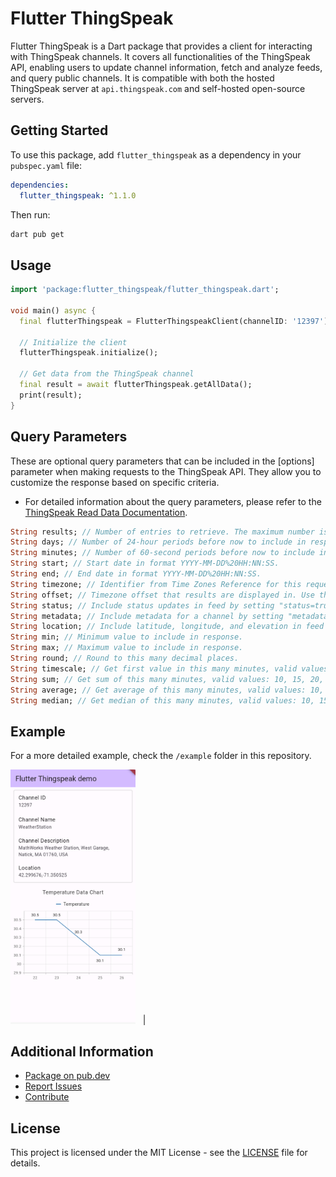 # Flutter ThingSpeak

Flutter ThingSpeak is a Dart package that provides a client for interacting with ThingSpeak channels. 
It covers all functionalities of the ThingSpeak API, enabling users to update channel information,
 fetch and analyze feeds, and query public channels. It is compatible with both the hosted 
 ThingSpeak server at `api.thingspeak.com` and self-hosted open-source servers.

## Getting Started

To use this package, add `flutter_thingspeak` as a dependency in your `pubspec.yaml` file:

```yaml
dependencies:
  flutter_thingspeak: ^1.1.0
```

Then run:

```bash
dart pub get
```

## Usage

```dart
import 'package:flutter_thingspeak/flutter_thingspeak.dart';

void main() async {
  final flutterThingspeak = FlutterThingspeakClient(channelID: '12397');

  // Initialize the client
  flutterThingspeak.initialize();

  // Get data from the ThingSpeak channel
  final result = await flutterThingspeak.getAllData();
  print(result);
}
```

## Query Parameters

These are optional query parameters that can be included in the [options] parameter
when making requests to the ThingSpeak API. They allow you to customize the response
based on specific criteria.

- For detailed information about the query parameters, please refer to the
[ThingSpeak Read Data Documentation](https://www.mathworks.com/help/thingspeak/readdata.html).

```dart
String results; // Number of entries to retrieve. The maximum number is 8,000.
String days; // Number of 24-hour periods before now to include in response. The default is 1.
String minutes; // Number of 60-second periods before now to include in response. The default is 1440.
String start; // Start date in format YYYY-MM-DD%20HH:NN:SS.
String end; // End date in format YYYY-MM-DD%20HH:NN:SS.
String timezone; // Identifier from Time Zones Reference for this request.
String offset; // Timezone offset that results are displayed in. Use the timezone parameter for greater accuracy.
String status; // Include status updates in feed by setting "status=true".
String metadata; // Include metadata for a channel by setting "metadata=true".
String location; // Include latitude, longitude, and elevation in feed by setting "location=true".
String min; // Minimum value to include in response.
String max; // Maximum value to include in response.
String round; // Round to this many decimal places.
String timescale; // Get first value in this many minutes, valid values: 10, 15, 20, 30, 60, 240, 720, 1440, "daily".
String sum; // Get sum of this many minutes, valid values: 10, 15, 20, 30, 60, 240, 720, 1440, "daily".
String average; // Get average of this many minutes, valid values: 10, 15, 20, 30, 60, 240, 720, 1440, "daily".
String median; // Get median of this many minutes, valid values: 10, 15, 20, 30, 60, 240, 720, 1440, "daily".
```

## Example

For a more detailed example, check the `/example` folder in this repository.
<p align="start">
  <img src="example/flutter_01.png" alt="screenshot" width="200"> &nbsp; | &nbsp;
</p>

## Additional Information

- [Package on pub.dev](https://pub.dev/packages/flutter_thingspeak)
- [Report Issues](https://github.com/kudah99/flutter_thingspeak/issues)
- [Contribute](https://github.com/kudah99/flutter_thingspeak/blob/main/CONTRIBUTING.md)

## License

This project is licensed under the MIT License - see the [LICENSE](LICENSE) file for details.